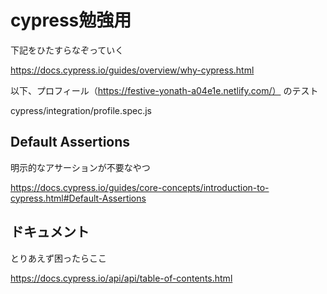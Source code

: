# cypress勉強用

下記をひたすらなぞっていく

https://docs.cypress.io/guides/overview/why-cypress.html

以下、プロフィール（https://festive-yonath-a04e1e.netlify.com/） のテスト

cypress/integration/profile.spec.js

## Default Assertions

明示的なアサーションが不要なやつ

https://docs.cypress.io/guides/core-concepts/introduction-to-cypress.html#Default-Assertions

## ドキュメント

とりあえず困ったらここ

https://docs.cypress.io/api/api/table-of-contents.html